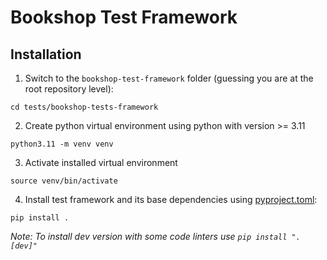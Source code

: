 # Bookshop Test Framework

## Installation

1) Switch to the `bookshop-test-framework` folder (guessing you are at the root repository level):
```shell
cd tests/bookshop-tests-framework
```
2) Create python virtual environment using python with version >= 3.11
```shell
python3.11 -m venv venv
```
3) Activate installed virtual environment
```shell
source venv/bin/activate
```
4) Install test framework and its base dependencies using [pyproject.toml](pyproject.toml):
```shell
pip install .
```
_Note: To install dev version with some code linters use `pip install ".[dev]"`_
